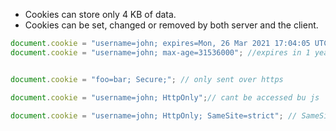 - Cookies can store only 4 KB of data.
- Cookies can be set, changed or removed by both server and the client.

```js
document.cookie = "username=john; expires=Mon, 26 Mar 2021 17:04:05 UTC";
document.cookie = "username=john; max-age=31536000"; //expires in 1 year


document.cookie = "foo=bar; Secure;"; // only sent over https

document.cookie = "username=john; HttpOnly";// cant be accessed bu js

document.cookie = "username=john; HttpOnly; SameSite=strict"; // SameSite=Lax.

```

